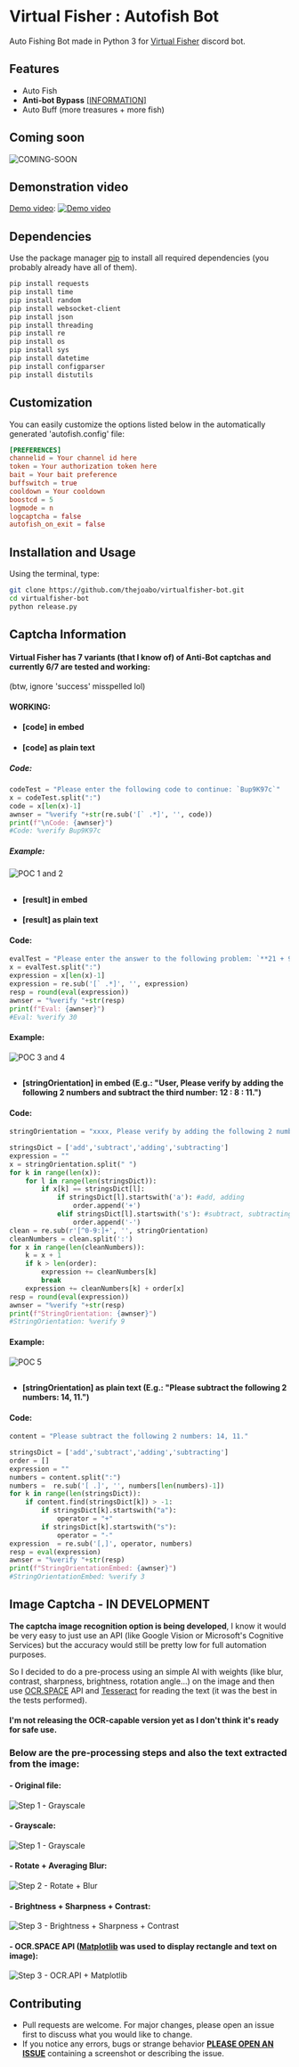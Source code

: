 # Virtual Fisher : Autofish Bot

Auto Fishing Bot made in Python 3 for [Virtual Fisher](https://virtualfisher.com/) discord bot.

## Features
- Auto Fish 
- **Anti-bot Bypass** [[INFORMATION]](https://github.com/thejoabo/virtualfisher-bot#captcha-information)
- Auto Buff (more treasures + more fish)

## Coming soon
![COMING-SOON](https://media.discordapp.net/attachments/983928799743860748/994726255788302376/unknown.png)

## Demonstration video
[Demo video](https://www.youtube.com/watch?v=m4MPYnChUJ4): 
[![Demo video](https://i.imgur.com/6sCK3uJ.png)](https://www.youtube.com/watch?v=m4MPYnChUJ4)

## Dependencies
Use the package manager [pip](https://pip.pypa.io/en/stable/) to install all required dependencies (you probably already have all of them).

```bash
pip install requests
pip install time
pip install random
pip install websocket-client
pip install json
pip install threading
pip install re
pip install os
pip install sys
pip install datetime
pip install configparser
pip install distutils
```

## Customization
You can easily customize the options listed below in the automatically generated 'autofish.config' file:

```conf
[PREFERENCES]
channelid = Your channel id here
token = Your authorization token here
bait = Your bait preference
buffswitch = true
cooldown = Your cooldown
boostcd = 5
logmode = n
logcaptcha = false
autofish_on_exit = false
```

## Installation and Usage

Using the terminal, type:
```bash
git clone https://github.com/thejoabo/virtualfisher-bot.git
cd virtualfisher-bot
python release.py
```
## Captcha Information

#### Virtual Fisher has 7 variants (that I know of) of Anti-Bot captchas and currently 6/7 are tested and working:

(btw, ignore 'success' misspelled lol)

#### WORKING:

- #### **[code] in embed** 
- #### **[code] as plain text** 

##### Code: 

```python
codeTest = "Please enter the following code to continue: `Bup9K97c`"
x = codeTest.split(":")
code = x[len(x)-1]
awnser = "%verify "+str(re.sub('[` .*]', '', code))
print(f"\nCode: {awnser}")
#Code: %verify Bup9K97c
```

##### Example:
![POC 1 and 2](https://i.imgur.com/hW1tyu9.png)

##

- #### **[result] in embed** 
- #### **[result] as plain text** 

#### Code:
```python
evalTest = "Please enter the answer to the following problem: `**21 + 9**`."
x = evalTest.split(":")
expression = x[len(x)-1]
expression = re.sub('[` .*]', '', expression)
resp = round(eval(expression))
awnser = "%verify "+str(resp)
print(f"Eval: {awnser}")
#Eval: %verify 30
```
#### Example:
![POC 3 and 4](https://i.imgur.com/OsmO0q2.png)

##

- #### **[stringOrientation] in embed** (E.g.: "User, Please verify by adding the following 2 numbers and subtract the third number: 12 : 8 : 11.")

#### Code:
```python
stringOrientation = "xxxx, Please verify by adding the following 2 numbers and subtract the third number: 12 : 8 : 11."

stringsDict = ['add','subtract','adding','subtracting']
expression = ""
x = stringOrientation.split(" ")
for k in range(len(x)):
    for l in range(len(stringsDict)):
        if x[k] == stringsDict[l]:
            if stringsDict[l].startswith('a'): #add, adding
                order.append('+')
            elif stringsDict[l].startswith('s'): #subtract, subtracting
                order.append('-')
clean = re.sub(r'[^0-9:]+', '', stringOrientation) 
cleanNumbers = clean.split(':')
for x in range(len(cleanNumbers)):
    k = x + 1
    if k > len(order):
        expression += cleanNumbers[k] 
        break
    expression += cleanNumbers[k] + order[x] 
resp = round(eval(expression))
awnser = "%verify "+str(resp)
print(f"StringOrientation: {awnser}")
#StringOrientation: %verify 9
```
#### Example:
![POC 5](https://i.imgur.com/9kV2xvv.png)

##

- #### **[stringOrientation] as plain text** (E.g.: "Please subtract the following 2 numbers: 14, 11.")

#### Code:
```python
content = "Please subtract the following 2 numbers: 14, 11."

stringsDict = ['add','subtract','adding','subtracting']
order = []
expression = ""
numbers = content.split(":")
numbers =  re.sub('[ .]', '', numbers[len(numbers)-1])
for k in range(len(stringsDict)):
    if content.find(stringsDict[k]) > -1:
        if stringsDict[k].startswith("a"):
            operator = "+"
        if stringsDict[k].startswith("s"):
            operator = "-"
expression  = re.sub('[,]', operator, numbers)
resp = eval(expression)
awnser = "%verify "+str(resp)
print(f"StringOrientationEmbed: {awnser}")
#StringOrientationEmbed: %verify 3
```
##

## Image Captcha - IN DEVELOPMENT
**The captcha image recognition option is being developed**, I know it would be very easy to just use an API (like Google Vision or Microsoft's Cognitive Services) but the accuracy would still be pretty low for full automation purposes.

So I decided to do a pre-process using an simple AI with weights (like blur, contrast, sharpness, brightness, rotation angle...) on the image and then use [OCR.SPACE](https://ocr.space/) API and [Tesseract](https://pypi.org/project/pytesseract/) for reading the text (it was the best in the tests performed).

#### I'm not releasing the OCR-capable version yet as I don't think it's ready for safe use.

### Below are the pre-processing steps and also the text extracted from the image:
#### - Original file:
![Step 1 - Grayscale](https://i.imgur.com/RehLvf2.png)
#### - Grayscale:
![Step 1 - Grayscale](https://i.imgur.com/Jgth8kT.png)
#### - Rotate + Averaging Blur:
![Step 2 - Rotate + Blur](https://i.imgur.com/iphouUC.png)
#### - Brightness + Sharpness + Contrast:
![Step 3 - Brightness + Sharpness + Contrast](https://i.imgur.com/Jjs001D.png)
#### - OCR.SPACE API ([Matplotlib](https://matplotlib.org/) was used to display rectangle and text on image):
![Step 3 - OCR.API + Matplotlib](https://i.imgur.com/FTPwGh9.png)


## Contributing
- Pull requests are welcome. For major changes, please open an issue first to discuss what you would like to change.
- If you notice any errors, bugs or strange behavior **[PLEASE OPEN AN ISSUE](https://github.com/thejoabo/virtualfisher-bot/issues/new)** containing a screenshot or describing the issue.

